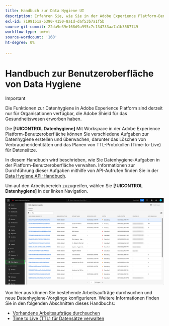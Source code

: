 ```yaml
---
title: Handbuch zur Data Hygiene UI
description: Erfahren Sie, wie Sie in der Adobe Experience Platform-Benutzeroberfläche Datenhygiene-Aufgaben verwalten.
exl-id: 7199151a-5390-4150-8a1d-daf53b7a1f5b
source-git-commit: 22da9e39e168d9a995c7c134733aa7a1b3587749
workflow-type: tm+mt
source-wordcount: '160'
ht-degree: 0%

---
```


# Handbuch zur Benutzeroberfläche von Data Hygiene

>[!IMPORTANT]
>
>Die Funktionen zur Datenhygiene in Adobe Experience Platform sind derzeit nur für Organisationen verfügbar, die Adobe Shield für das Gesundheitswesen erworben haben.

Die **[!UICONTROL Datenhygiene]** Mit Workspace in der Adobe Experience Platform-Benutzeroberfläche können Sie verschiedene Aufgaben zur Datenhygiene erstellen und überwachen, darunter das Löschen von Verbraucheridentitäten und das Planen von TTL-Protokollen (Time-to-Live) für Datensätze.

In diesem Handbuch wird beschrieben, wie Sie Datenhygiene-Aufgaben in der Platform-Benutzeroberfläche verwalten. Informationen zur Durchführung dieser Aufgaben mithilfe von API-Aufrufen finden Sie in der [Data Hygiene API-Handbuch](../api/overview.md).

Um auf den Arbeitsbereich zuzugreifen, wählen Sie **[!UICONTROL Datenhygiene]** in der linken Navigation.

![Bild, das die [!UICONTROL Datenhygiene] Workspace in der Platform-Benutzeroberfläche](../images/ui/overview/home.png)

Von hier aus können Sie bestehende Arbeitsaufträge durchsuchen und neue Datenhygiene-Vorgänge konfigurieren. Weitere Informationen finden Sie in den folgenden Abschnitten dieses Handbuchs:

* [Vorhandene Arbeitsaufträge durchsuchen](./browse.md)
* [Time to Live (TTL) für Datensätze verwalten](./ttl.md)
